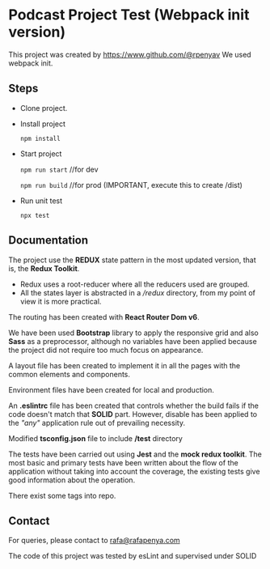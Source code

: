 # Podcast Project Test (Webpack init version)

This project was created by https://www.github.com/@rpenyav
We used webpack init.


## Steps

- Clone project.
- Install project

     ```npm install```

- Start project

     ```npm run start``` //for dev

     ```npm run build```  //for prod (IMPORTANT, execute this to create /dist)


- Run unit test

    ```npx test```


## Documentation

The project use the **REDUX** state pattern in the most updated version, that is, the **Redux Toolkit**.
 
   - Redux uses a root-reducer where all the reducers used are grouped.
   - All the states layer is abstracted in a */redux* directory, from my point of view it is more practical.

The routing has been created with **React Router Dom v6**.

We have been used **Bootstrap** library to apply the responsive grid and also **Sass** as a preprocessor, although no variables have been applied because the project did not require too much focus on appearance.

A layout file has been created to implement it in all the pages with the common elements and components.

Environment files have been created for local and production.

An **.eslintrc** file has been created that controls whether the build fails if the code doesn't match that **SOLID** part. However, disable has been applied to the *"any"* application rule out of prevailing necessity.

Modified **tsconfig.json** file to include **/test** directory

The tests have been carried out using **Jest** and the **mock redux toolkit**.
The most basic and primary tests have been written about the flow of the application without taking into account the coverage, the existing tests give good information about the operation.


There exist some tags into repo.

## Contact

For queries, please contact to rafa@rafapenya.com

The code of this project was tested by esLint and supervised under SOLID